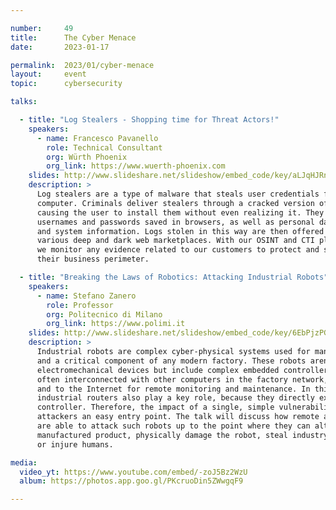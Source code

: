 ```yaml
---

number:     49
title:      The Cyber Menace
date:       2023-01-17

permalink:  2023/01/cyber-menace
layout:     event
topic:      cybersecurity

talks:

  - title: "Log Stealers - Shopping time for Threat Actors!"
    speakers:
      - name: Francesco Pavanello
        role: Technical Consultant
        org: Würth Phoenix
        org_link: https://www.wuerth-phoenix.com
    slides: http://www.slideshare.net/slideshow/embed_code/key/aLJqHJRncQA3pp
    description: >
      Log stealers are a type of malware that steals user credentials from acompromised
      computer. Criminals deliver stealers through a cracked version of software,
      causing the user to install them without even realizing it. They can recover
      usernames and passwords saved in browsers, as well as personal data, cookies,
      and system information. Logs stolen in this way are then offered for sale in
      various deep and dark web marketplaces. With our OSINT and CTI platform SATAYO,
      we monitor any evidence related to our customers to protect and safeguard
      their business perimeter.

  - title: "Breaking the Laws of Robotics: Attacking Industrial Robots"
    speakers:
      - name: Stefano Zanero
        role: Professor
        org: Politecnico di Milano
        org_link: https://www.polimi.it
    slides: http://www.slideshare.net/slideshow/embed_code/key/6EbPjzPGochUaZ
    description: >
      Industrial robots are complex cyber-physical systems used for manufacturing,
      and a critical component of any modern factory. These robots aren't just
      electromechanical devices but include complex embedded controllers, which are
      often interconnected with other computers in the factory network, safety systems,
      and to the Internet for remote monitoring and maintenance. In this scenario,
      industrial routers also play a key role, because they directly expose the robot's
      controller. Therefore, the impact of a single, simple vulnerability can grant
      attackers an easy entry point. The talk will discuss how remote attackers
      are able to attack such robots up to the point where they can alter the
      manufactured product, physically damage the robot, steal industry secrets,
      or injure humans.

media:
  video_yt: https://www.youtube.com/embed/-zoJ5Bz2WzU
  album: https://photos.app.goo.gl/PKcruoDin5ZWwgqF9

---
```

